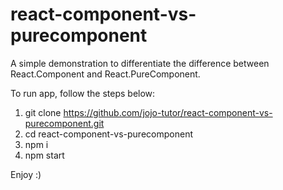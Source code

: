# react-component-vs-purecomponent
A simple demonstration to differentiate the difference between React.Component and React.PureComponent.

To run app, follow the steps below:

1. git clone https://github.com/jojo-tutor/react-component-vs-purecomponent.git
2. cd react-component-vs-purecomponent
3. npm i
4. npm start

Enjoy :)